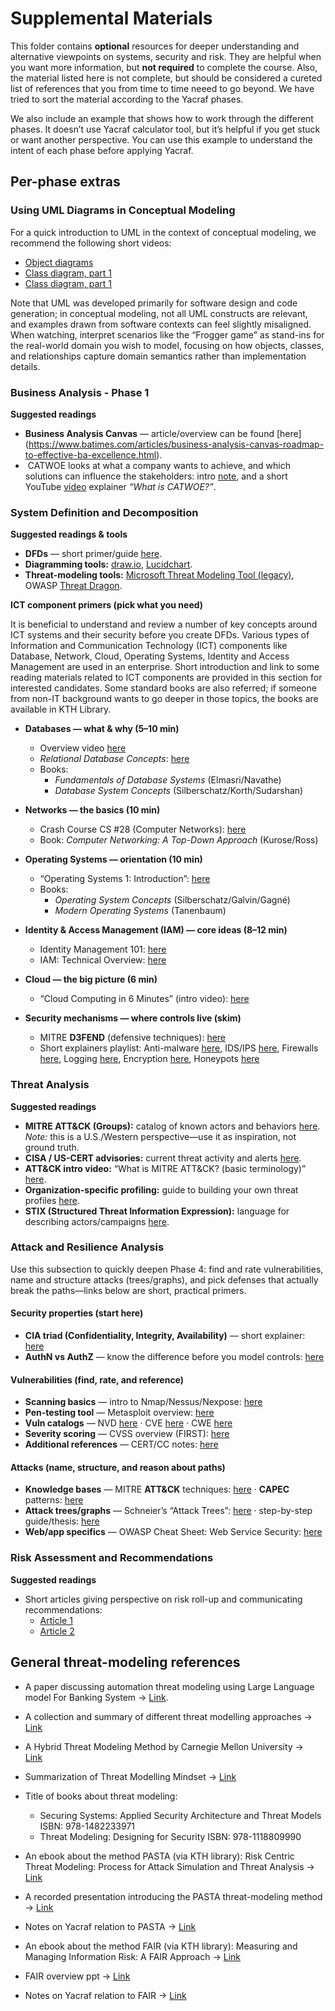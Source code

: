 # Supplemental Materials

This folder contains **optional** resources for deeper understanding and alternative viewpoints on systems, security and risk. They are helpful when you want more information, but **not required** to complete the course. Also, the material listed here is not complete, but should be considered a cureted list of references that you from time to time neeed to go beyond. We have tried to sort the material according to the Yacraf phases.  

We also include an example that shows how to work through the different phases. It doesn’t use Yacraf calculator tool, but it’s helpful if you get stuck or want another perspective. You can use this example to understand the intent of each phase before applying Yacraf.


## Per-phase extras

### Using UML Diagrams in Conceptual Modeling

For a quick introduction to UML in the context of conceptual modeling, we recommend the following short videos:

-  [Object diagrams](https://www.youtube.com/watch?v=OkxNKOAcOC0)
-  [Class diagram, part 1](https://www.youtube.com/watch?v=enx416yT55M)
-  [Class diagram, part 1](https://www.youtube.com/watch?v=KtCQDKZ64sY&pp=QAA%3D)

Note that UML was developed primarily for software design and code generation; in conceptual modeling, not all UML constructs are relevant, and examples drawn from software contexts can feel slightly misaligned. When watching, interpret scenarios like the “Frogger game” as stand-ins for the real-world domain you wish to model, focusing on how objects, classes, and relationships capture domain semantics rather than implementation details.

### Business Analysis - Phase 1 
**Suggested readings**
- **Business Analysis Canvas** — article/overview can be found [here] (https://www.batimes.com/articles/business-analysis-canvas-roadmap-to-effective-ba-excellence.html).
-  CATWOE looks at what a company wants to achieve, and which solutions can influence the stakeholders: intro [note](https://www.toolshero.com/problem-solving/catwoe-analysis/), and a short YouTube [video](https://www.youtube.com/watch?v=lvQYLIzE9gE) explainer *“What is CATWOE?”*.

### System Definition and Decomposition 

**Suggested readings & tools**
- **DFDs** — short primer/guide [here](https://www.lucidchart.com/pages/data-flow-diagram).
- **Diagramming tools:** [draw.io](https://www.drawio.com/), [Lucidchart](https://www.lucidchart.com/pages).  
- **Threat-modeling tools:** [Microsoft Threat Modeling Tool (legacy)](https://docs.microsoft.com/en-us/azure/security/azure-security-threat-modeling-tool), OWASP [Threat Dragon](https://www.threatdragon.com/).

**ICT component primers (pick what you need)**

It is beneficial to understand and review a number of key concepts around ICT systems and their security before you create DFDs. Various types of Information and Communication Technology (ICT) components like Database, Network, Cloud, Operating Systems, Identity and Access Management are used in an enterprise. Short introduction and link to some reading materials related to ICT components are provided in this section for interested candidates. Some standard books are also referred; if someone from non-IT background wants to go deeper in those topics, the books are available in KTH Library. 


- **Databases — what & why (5–10 min)**
  - Overview video [here](https://www.youtube.com/watch?v=Tk1t3WKK-ZY)
  - *Relational Database Concepts*: [here](https://www.youtube.com/watch?v=NvrpuBAMddw)
  - Books: 
    - *Fundamentals of Database Systems* (Elmasri/Navathe) 
    - *Database System Concepts* (Silberschatz/Korth/Sudarshan)

- **Networks — the basics (10 min)**
  - Crash Course CS #28 (Computer Networks): [here](https://www.youtube.com/watch?v=3QhU9jd03a0)
  - Book: *Computer Networking: A Top-Down Approach* (Kurose/Ross)

- **Operating Systems — orientation (10 min)**
  - “Operating Systems 1: Introduction”: [here](https://www.youtube.com/watch?v=5AjReRMoG3Y)
  - Books: 
    - *Operating System Concepts* (Silberschatz/Galvin/Gagné)
    - *Modern Operating Systems* (Tanenbaum) 

- **Identity & Access Management (IAM) — core ideas (8–12 min)**
  - Identity Management 101: [here](https://www.youtube.com/watch?v=bBH-bZbnL5Q)
  - IAM: Technical Overview: [here](https://www.youtube.com/watch?v=Tcvsefz5DmA)

- **Cloud — the big picture (6 min)**
  - “Cloud Computing in 6 Minutes” (intro video): [here](https://www.youtube.com/watch?v=M988_fsOSWo)

- **Security mechanisms — where controls live (skim)**
  - MITRE **D3FEND** (defensive techniques): [here](https://d3fend.mitre.org/)
  - Short explainers playlist: Anti-malware [here](https://www.youtube.com/watch?v=2HWediIfbvs), IDS/IPS [here](https://www.youtube.com/watch?v=hEgWPWIuq_s), Firewalls [here](https://www.youtube.com/watch?v=mDKKqPxMpb0), Logging [here](https://www.youtube.com/watch?v=uHEMxTi4YLM), Encryption [here](https://www.youtube.com/watch?v=37zZId-DNlo), Honeypots [here](https://www.youtube.com/watch?v=1PTw-uy6LA0)



### Threat Analysis 
**Suggested readings**
- **MITRE ATT&CK (Groups):** catalog of known actors and behaviors [here](https://attack.mitre.org/groups/).  
  *Note:* this is a U.S./Western perspective—use it as inspiration, not ground truth.
- **CISA / US-CERT advisories:** current threat activity and alerts [here](https://www.us-cert.gov).
- **ATT&CK intro video:** “What is MITRE ATT&CK? (basic terminology)” [here](https://www.youtube.com/watch?v=bK5eFF-HgC4&feature=emb_title).
- **Organization-specific profiling:** guide to building your own threat profiles [here](https://www.sans.org/reading-room/whitepapers/threats/creating-threat-profile-organization-35492).
- **STIX (Structured Threat Information Expression):** language for describing actors/campaigns [here](https://oasis-open.github.io/cti-documentation/stix/intro).

### Attack and Resilience Analysis 
Use this subsection to quickly deepen Phase 4: find and rate vulnerabilities, name and structure attacks (trees/graphs), and pick defenses that actually break the paths—links below are short, practical primers.

#### Security properties (start here)
- **CIA triad (Confidentiality, Integrity, Availability)** — short explainer: [here](https://www.youtube.com/watch?v=j8FT9WqmuDY)
- **AuthN vs AuthZ** — know the difference before you model controls: [here](https://www.youtube.com/watch?v=u6-sUkoAQ9w)

#### Vulnerabilities (find, rate, and reference)
- **Scanning basics** — intro to Nmap/Nessus/Nexpose: [here](https://www.youtube.com/watch?v=37zZId-DNlo)
- **Pen-testing tool** — Metasploit overview: [here](https://www.metasploit.com/)
- **Vuln catalogs** — NVD [here](https://nvd.nist.gov/) · CVE [here](https://www.cve.org/) · CWE [here](https://cwe.mitre.org/)
- **Severity scoring** — CVSS overview (FIRST): [here]( https://www.first.org/cvss/)
- **Additional references** — CERT/CC notes: [here](https://kb.cert.org/)

#### Attacks (name, structure, and reason about paths)
- **Knowledge bases** — MITRE **ATT&CK** techniques: [here](https://attack.mitre.org/matrices/enterprise/) · **CAPEC** patterns: [here](https://capec.mitre.org/)
- **Attack trees/graphs** — Schneier’s “Attack Trees”: [here](https://www.schneier.com/academic/archives/1999/12/attack_trees.html) · step-by-step guide/thesis: [here](https://essay.utwente.nl/79133/1/Sonderen_MA_EEMCS.pdf)
- **Web/app specifics** — OWASP Cheat Sheet: Web Service Security: [here](https://cheatsheetseries.owasp.org/cheatsheets/Web_Service_Security_Cheat_Sheet.html)

### Risk Assessment and Recommendations 

**Suggested readings**
- Short articles giving perspective on risk roll-up and communicating recommendations: 
    - [Article 1](https://www.forbes.com/sites/forbestechcouncil/2023/06/21/roi-for-cybersecurity-how-to-position-security-solutions-as-investments/) 
     - [Article 2](https://www.techrepublic.com/article/how-companies-determine-cybersecurity-budgets/)


## General threat-modeling references
- A paper discussing automation threat modeling using Large Language model For Banking System → [Link](https://arxiv.org/pdf/2411.17058). 
- A collection and summary of different threat modelling approaches → [Link](https://insights.sei.cmu.edu/sei_blog/2018/12/threat-modeling-12-available-methods.html)

- A Hybrid Threat Modeling Method by Carnegie Mellon University -> [Link](https://resources.sei.cmu.edu/asset_files/TechnicalNote/2018_004_001_516627.pdf) 
- Summarization of Threat Modelling Mindset → [Link](https://roberthurlbut.com/r/BSC2017TM)

- Title of books about threat modeling: 
    - Securing Systems: Applied Security Architecture and Threat Models ISBN: 978-1482233971 
    - Threat Modeling: Designing for Security ISBN: 978-1118809990

- An ebook about the method PASTA (via KTH library): Risk Centric Threat Modeling: Process for Attack Simulation and Threat Analysis →  [Link](https://learning.oreilly.com/library/view/risk-centric-threat/9780470500965/c08.xhtml#c8)
- A recorded presentation introducing the PASTA threat-modeling method → [Link](https://www.youtube.com/watch?v=TcwPZKMVZu4)

- Notes on Yacraf relation to PASTA → [Link](https://github.com/KTH-SSAS/EP2791-Cybersecurity-Threat-Modeling-and-Risk-Analysis/blob/master/Supplemental-Materials/Notes_on_Yacraf_relation_to_PASTA.md)

- An ebook about the method FAIR (via KTH library): Measuring and Managing Information Risk: A FAIR Approach → [Link](https://learning.oreilly.com/library/view/measuring-and-managing/9780124202313/XHTML/contents.xhtml)

- FAIR overview ppt -> [Link](https://cdn2.hubspot.net/hubfs/1616664/The%20FAIR%20Model_FINAL_Web%20Only.pdf)

- Notes on Yacraf relation to FAIR → [Link](https://github.com/KTH-SSAS/EP2791-Cybersecurity-Threat-Modeling-and-Risk-Analysis/blob/master/Supplemental-Materials/Notes_on_Yacraf_relation_to_FAIR.md)
